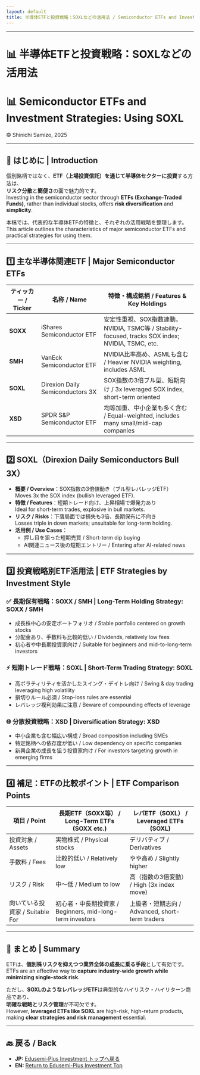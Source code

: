 ```yaml
---
layout: default
title: 半導体ETFと投資戦略：SOXLなどの活用法 / Semiconductor ETFs and Investment Strategies: Using SOXL
---
```


---

# 📊 半導体ETFと投資戦略：SOXLなどの活用法  
# 📊 Semiconductor ETFs and Investment Strategies: Using SOXL  
© Shinichi Samizo, 2025

---

## 🧭 はじめに | Introduction

個別銘柄ではなく、**ETF（上場投資信託）を通じて半導体セクターに投資**する方法は、  
**リスク分散**と**簡便さ**の面で魅力的です。  
Investing in the semiconductor sector through **ETFs (Exchange-Traded Funds)**, rather than individual stocks, offers **risk diversification** and **simplicity**.

本稿では、代表的な半導体ETFの特徴と、それぞれの活用戦略を整理します。  
This article outlines the characteristics of major semiconductor ETFs and practical strategies for using them.

---

## 1️⃣ 主な半導体関連ETF | Major Semiconductor ETFs

| ティッカー / Ticker | 名称 / Name                      | 特徴・構成銘柄 / Features & Key Holdings |
|---------------------|----------------------------------|-------------------------------------------|
| **SOXX**            | iShares Semiconductor ETF        | 安定性重視、SOX指数連動。NVIDIA, TSMC等 / Stability-focused, tracks SOX index; NVIDIA, TSMC, etc. |
| **SMH**             | VanEck Semiconductor ETF         | NVIDIA比率高め、ASMLも含む / Heavier NVIDIA weighting, includes ASML |
| **SOXL**            | Direxion Daily Semiconductors 3X | SOX指数の3倍ブル型、短期向け / 3x leveraged SOX index, short-term oriented |
| **XSD**             | SPDR S&P Semiconductor ETF       | 均等加重、中小企業も多く含む / Equal-weighted, includes many small/mid-cap companies |

---

## 2️⃣ SOXL（Direxion Daily Semiconductors Bull 3X）

- **概要 / Overview**：SOX指数の3倍値動き（ブル型レバレッジETF）  
  Moves 3x the SOX index (bullish leveraged ETF).  
- **特徴 / Features**：短期トレード向け、上昇相場で爆発力あり  
  Ideal for short-term trades, explosive in bull markets.  
- **リスク / Risks**：下落局面では損失も3倍、長期保有に不向き  
  Losses triple in down markets; unsuitable for long-term holding.  
- **活用例 / Use Cases**：
  - 押し目を狙った短期売買 / Short-term dip buying  
  - AI関連ニュース後の短期エントリー / Entering after AI-related news

---

## 3️⃣ 投資戦略別ETF活用法 | ETF Strategies by Investment Style

### ✅ 長期保有戦略：SOXX / SMH | Long-Term Holding Strategy: SOXX / SMH
- 成長株中心の安定ポートフォリオ / Stable portfolio centered on growth stocks  
- 分配金あり、手数料も比較的低い / Dividends, relatively low fees  
- 初心者や中長期投資家向け / Suitable for beginners and mid-to-long-term investors  

### ⚡ 短期トレード戦略：SOXL | Short-Term Trading Strategy: SOXL
- 高ボラティリティを活かしたスイング・デイトレ向け / Swing & day trading leveraging high volatility  
- 損切りルール必須 / Stop-loss rules are essential  
- レバレッジ複利効果に注意 / Beware of compounding effects of leverage  

### 🌐 分散投資戦略：XSD | Diversification Strategy: XSD
- 中小企業も含む幅広い構成 / Broad composition including SMEs  
- 特定銘柄への依存度が低い / Low dependency on specific companies  
- 新興企業の成長を狙う投資家向け / For investors targeting growth in emerging firms  

---

## 4️⃣ 補足：ETFの比較ポイント | ETF Comparison Points

| 項目 / Point         | 長期ETF（SOXX等） / Long-Term ETFs (SOXX etc.) | レバETF（SOXL） / Leveraged ETFs (SOXL) |
|----------------------|-----------------------------------------------|------------------------------------------|
| 投資対象 / Assets    | 実物株式 / Physical stocks                   | デリバティブ / Derivatives               |
| 手数料 / Fees        | 比較的低い / Relatively low                  | やや高め / Slightly higher               |
| リスク / Risk        | 中～低 / Medium to low                       | 高（指数の3倍変動） / High (3x index move)|
| 向いている投資家 / Suitable For | 初心者・中長期投資家 / Beginners, mid-long-term investors | 上級者・短期志向 / Advanced, short-term traders |

---

## 🧩 まとめ | Summary

ETFは、**個別株リスクを抑えつつ業界全体の成長に乗る手段**として有効です。  
ETFs are an effective way to **capture industry-wide growth while minimizing single-stock risk**.  

ただし、**SOXLのようなレバレッジETF**は典型的なハイリスク・ハイリターン商品であり、  
**明確な戦略とリスク管理**が不可欠です。  
However, **leveraged ETFs like SOXL** are high-risk, high-return products, making **clear strategies and risk management** essential.

---

## 🔙 戻る / Back
- **JP:** [Edusemi-Plus Investment トップへ戻る](./README.md)  
- **EN:** [Return to Edusemi-Plus Investment Top](./README.md)
